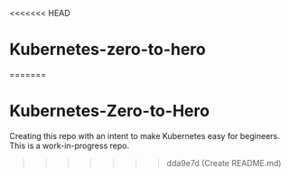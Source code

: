 <<<<<<< HEAD
# Kubernetes-zero-to-hero
=======
# Kubernetes-Zero-to-Hero
Creating this repo with an intent to make Kubernetes easy for begineers. This is a work-in-progress repo.
>>>>>>> dda9e7d (Create README.md)
